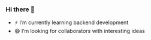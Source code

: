 ### Hi there 👋

- ⚡ I’m currently learning backend development
- 😄 I’m looking for collaborators with interesting ideas
